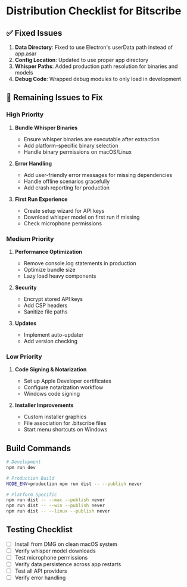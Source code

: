 # Distribution Checklist for Bitscribe

## ✅ Fixed Issues
1. **Data Directory**: Fixed to use Electron's userData path instead of app.asar
2. **Config Location**: Updated to use proper app directory
3. **Whisper Paths**: Added production path resolution for binaries and models
4. **Debug Code**: Wrapped debug modules to only load in development

## 🔧 Remaining Issues to Fix

### High Priority
1. **Bundle Whisper Binaries**
   - Ensure whisper binaries are executable after extraction
   - Add platform-specific binary selection
   - Handle binary permissions on macOS/Linux

2. **Error Handling**
   - Add user-friendly error messages for missing dependencies
   - Handle offline scenarios gracefully
   - Add crash reporting for production

3. **First Run Experience**
   - Create setup wizard for API keys
   - Download whisper model on first run if missing
   - Check microphone permissions

### Medium Priority
1. **Performance Optimization**
   - Remove console.log statements in production
   - Optimize bundle size
   - Lazy load heavy components

2. **Security**
   - Encrypt stored API keys
   - Add CSP headers
   - Sanitize file paths

3. **Updates**
   - Implement auto-updater
   - Add version checking

### Low Priority
1. **Code Signing & Notarization**
   - Set up Apple Developer certificates
   - Configure notarization workflow
   - Windows code signing

2. **Installer Improvements**
   - Custom installer graphics
   - File association for .bitscribe files
   - Start menu shortcuts on Windows

## Build Commands
```bash
# Development
npm run dev

# Production Build
NODE_ENV=production npm run dist -- --publish never

# Platform Specific
npm run dist -- --mac --publish never
npm run dist -- --win --publish never
npm run dist -- --linux --publish never
```

## Testing Checklist
- [ ] Install from DMG on clean macOS system
- [ ] Verify whisper model downloads
- [ ] Test microphone permissions
- [ ] Verify data persistence across app restarts
- [ ] Test all API providers
- [ ] Verify error handling